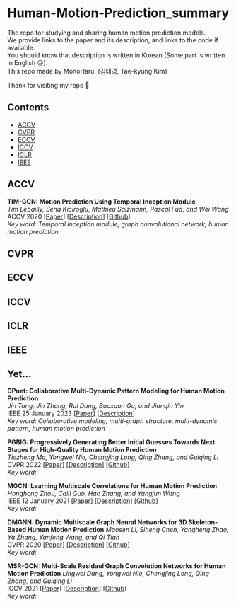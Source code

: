 # Human-Motion-Prediction_summary
The repo for studying and sharing human motion prediction models. \
We provide links to the paper and its description, and links to the code if available. \
You should know that description is written in Korean (Some part is written in English 😜). \
This repo made by MonoHaru. (김태경, Tae-kyung Kim)

Thank for visiting my repo 🥰

## Contents
- [ACCV](#ACCV)
- [CVPR](#CVPR)
- [ECCV](#ECCV)
- [ICCV](#ICCV)
- [ICLR](#ICLR)
- [IEEE](#IEEE)

## ACCV
**TIM-GCN: Motion Prediction Using Temporal Inception Module** \
*Tim Lebailly, Sena Kiciroglu, Mathieu Salzmann, Pascal Fua, and Wei Wang* \
ACCV 2020
[[Paper](https://arxiv.org/abs/2010.03006)]
[[Description](https://honorable-noodle-1d0.notion.site/TIM-GCN-12008f682c5a8007b1e9d2aef90ed68a)]
[[Github](https://github.com/tileb1/motion-prediction-tim)] \
*Key word: Temporal inception module, graph convolutional network, human motion prediction*

## CVPR

## ECCV

## ICCV

## ICLR

## IEEE

## Yet...
**DPnet: Collaborative Multi-Dynamic Pattern Modeling for Human Motion Prediction** \
*Jin Tang, Jin Zhang, Rui Dang, Baoxuan Gu, and Jianqin Yin* \
IEEE 25 January 2023
[[Paper](https://ieeexplore.ieee.org/document/10025861)]
[[Description](https://honorable-noodle-1d0.notion.site/3D-Human-Motion-Prediction-A-Survey-f79c7652330441ed9281f8d3e72a598e?pvs=4)] \
*Key word: Collaborative modeling, multi-graph structure, multi-dynamic pattern, human motion prediction*

**PGBIG: Progressively Generating Better Initial Guesses Towards Next Stages for High-Quality Human Motion Prediction** \
*Tiezheng Ma, Yongwei Nie, Chengjing Long, Qing Zhang, and Guiqing Li* \
CVPR 2022
[[Paper](https://arxiv.org/abs/2203.16051)] 
[[Description]()]
[[Github](https://github.com/705062791/PGBIG)] \
*Key word:*

**MGCN: Learning Multiscale Correlations for Human Motion Prediction** \
*Honghong Zhou, Caili Guo, Hao Zhang, and Yangjun Wang* \
IEEE 12 January 2021
[[Paper](https://arxiv.org/abs/2103.10674)] 
[[Description]()]
[[Github](https://github.com/zhouhongh/MGCN)] \
*Key word:*

**DMGNN: Dynamic Multiscale Graph Neural Networks for 3D Skeleton-Based Human Motion Prediction**
*Maosen Li, Siheng Chen, Yangheng Zhao, Ya Zhang, Yanfeng Wang, and Qi Tian* \
CVPR 2020
[[Paper](https://arxiv.org/abs/2003.08802)] 
[[Description]()]
[[Github](https://github.com/limaosen0/DMGNN)] \
*Key word:*

**MSR-GCN: Multi-Scale Residaul Graph Convolution Networks for Human Motion Prediction**
*Lingwei Dang, Yongwei Nie, Chengjing Long, Qing Zhang, and Guiqing Li* \
ICCV 2021
[[Paper](https://arxiv.org/abs/2108.07152)] 
[[Description]()]
[[Github](https://github.com/Droliven/MSRGCN)] \
*Key word:*